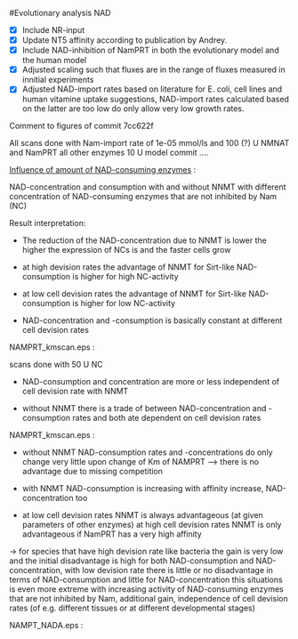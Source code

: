 #Evolutionary analysis NAD

- [x]  Include NR-input
- [x] Update NT5 affinity according to publication by Andrey.
- [x] Include NAD-inhibition of NamPRT in both the evolutionary model and the human model
- [x]  Adjusted scaling such that fluxes are in the range of fluxes measured in innitial experiments
- [x]  Adjusted NAD-import rates based on literature for E. coli, cell lines and human vitamine uptake suggestions, NAD-import rates calculated based on the  latter are too low do only allow very low growth rates.

Comment to figures  of commit  7cc622f

All scans done with Nam-import rate of 1e-05 mmol/ls and 100 (?) U  NMNAT and NamPRT all other enzymes 10 U model commit ....

[Influence of amount of NAD-consuming enzymes](NADconsumptionscan.pdf) :

NAD-concentration and consumption with and without NNMT with different concentration of NAD-consuming enzymes that are not inhibited by Nam (NC)

Result interpretation:

- The reduction of the NAD-concentration due to NNMT is lower the higher the expression of NCs is and the faster cells grow

- at high devision rates the advantage of NNMT for Sirt-like NAD-consumption is higher for high NC-activity 

- at low cell devision rates the advantage of NNMT for Sirt-like NAD-consumption is higher for low NC-activity

- NAD-concentration and -consumption is basically constant at different cell devision rates

NAMPRT_kmscan.eps :

scans done with 50 U NC

- NAD-consumption and concentration are more or less independent of cell devision rate with NNMT 

- without NNMT there is a trade of between NAD-concentration and -consumption rates and both ate dependent on cell devision rates

NAMPRT_kmscan.eps :

- without NNMT NAD-consumption rates and -concentrations do only change very little upon change of Km of NAMPRT --> there is no advantage due to missing competition

- with NNMT NAD-consumption is increasing with affinity increase, NAD-concentration too

- at  low cell devision rates NNMT is always advantageous (at given parameters of other enzymes)  at high cell devision rates NNMT is only advantageous if NamPRT has a very high affinity

-> for species that have high devision rate like bacteria the gain is very low and the initial disadvantage is high for both NAD-consumption and NAD-concentration, with low devision rate there is little or no disadvantage in terms of NAD-consumption and little for NAD-concentration this situations is even more extreme with increasing activity of NAD-consuming enzymes that are not inhibited by Nam, additional gain, independence of cell devision rates (of e.g. different tissues or at different developmental stages)

NAMPT_NADA.eps :